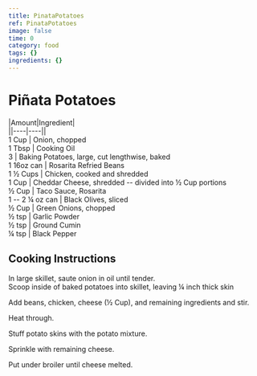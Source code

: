 ```yaml
---
title: PinataPotatoes
ref: PinataPotatoes
image: false
time: 0
category: food
tags: {}
ingredients: {}
---
```

# Piñata Potatoes  
  
|Amount|Ingredient|  
||----|----||  
1 Cup | Onion, chopped  
1 Tbsp | Cooking Oil  
3 | Baking Potatoes, large, cut lengthwise, baked  
1 16oz can | Rosarita Refried Beans  
1 ½ Cups | Chicken, cooked and shredded  
1 Cup | Cheddar Cheese, shredded -- divided into ½ Cup portions  
½ Cup | Taco Sauce, Rosarita  
1 -- 2 ¼ oz  can | Black Olives, sliced  
½ Cup | Green Onions, chopped  
½ tsp | Garlic Powder  
½ tsp | Ground Cumin  
¼ tsp | Black Pepper  
  
## Cooking Instructions  
In large skillet, saute onion in oil until tender.  
Scoop inside of baked potatoes into skillet, leaving ¼ inch thick skin  
  
Add beans, chicken, cheese (½ Cup), and remaining ingredients and stir.  
  
Heat through.  
  
Stuff potato skins with the potato mixture.  
  
Sprinkle with remaining cheese.  
  
Put under broiler until cheese melted.  
  